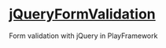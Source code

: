 [jQueryFormValidation](http://jqueryformvalidation.herokuapp.com/)
==================================

Form validation with jQuery in PlayFramework
